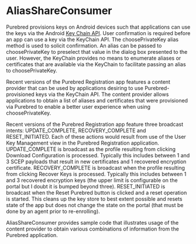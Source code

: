 # AliasShareConsumer

Purebred provisions keys on Android devices such that applications can use the keys via the Android [Key Chain API](https://developer.android.com/reference/android/security/KeyChain). User confirmation is required before an app can use a key via the KeyChain API. The choosePrivateKey alias method is used to solicit confirmation. An alias can be passed to choosePrivateKey to preselect that value in the dialog box presented to the user. However, the KeyChain provides no means to enumerate aliases or certificates that are available via the KeyChain to facilitate passing an alias to choosePrivateKey. 

Recent versions of the Purebred Registration app features a content provider that can be used by applications desiring to use Purebred-provisioned keys via the KeyChain API. The content provider allows applications to obtain a list of aliases and certificates that were provisioned via Purebred to enable a better user experience when using choosePrivateKey.

Recent versions of the Purebred Registration app feature three broadcast intents: UPDATE\_COMPLETE, RECOVERY\_COMPLETE and RESET\_INITIATED. Each of these actions would result from use of the User Key Management view in the Purebred Registration application. UPDATE\_COMPLETE is broadcast as the profile resulting from clicking Download Configuration is processed. Typically this includes between 1 and 3 SCEP payloads that result in new certificates and 1 recovered encryption certificate. RECOVERY\_COMPLETE is broadcast when the profile resulting from clicking Recover Keys is processed. Typically this includes between 1 and 3 recovered encryption keys (the upper limit is configurable on the portal but I doubt it is bumped beyond three). RESET\_INITIATED is broadcast when the Reset Purebred button is clicked and a reset operation is started. This cleans up the key store to best extent possible and resets state of the app but does not change the state on the portal (that must be done by an agent prior to re-enrolling). 

AliasShareConsumer provides sample code that illustrates usage of the content provider to obtain various combinations of information from the Purebred application. 

